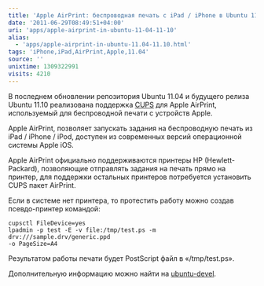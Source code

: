 ```yaml
---
title: 'Apple AirPrint: беспроводная печать с iPad / iPhone в Ubuntu 11.04 и 11.10'
date: '2011-06-29T08:49:51+04:00'
uri: 'apps/apple-airprint-in-ubuntu-11-04-11-10'
alias: 
  - 'apps/apple-airprint-in-ubuntu-11.04-11.10.html'
tags: 'iPhone,iPad,AirPrint,Apple,11.04'
source: ''
unixtime: 1309322991
visits: 4210
---
```

В последнем обновлении репозитория Ubuntu 11.04 и будущего релиза Ubuntu 11.10 реализована поддержка [CUPS](http://ru.wikipedia.org/wiki/Common_Unix_Printing_System) для Apple AirPrint, используемый для беспроводной печати с устройств Apple.

Apple AirPrint, позволяет запускать задания на беспроводную печать из iPad / iPhone / iPod, доступен из современных версий операционной системы Apple iOS.

Apple AirPrint официально поддерживаются принтеры HP (Hewlett-Packard), позволяющие отправлять задания на печать прямо на принтер, для поддержки остальных принтеров потребуется установить CUPS пакет AirPrint.

Если в системе нет принтера, то протестить работу можно создав псевдо-принтер командой:

```
cupsctl FileDevice=yes
lpadmin -p test -E -v file:/tmp/test.ps -m drv:///sample.drv/generic.ppd 
-o PageSize=A4
```

Результатом работы печати будет PostScript файл в «/tmp/test.ps».

Дополнительную информацию можно найти на [ubuntu-devel](https://lists.ubuntu.com/archives/ubuntu-devel/2011-June/033611.html).

